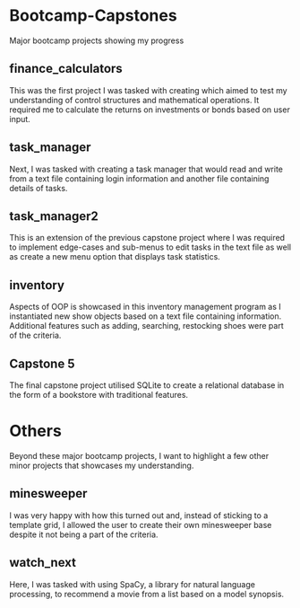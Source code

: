 # Bootcamp-Capstones
Major bootcamp projects showing my progress

## finance_calculators
This was the first project I was tasked with creating which aimed to test my understanding of control structures and mathematical operations. It required me to calculate the returns on investments or bonds based on user input.

## task_manager
Next, I was tasked with creating a task manager that would read and write from a text file containing login information and another file containing details of tasks.

## task_manager2
This is an extension of the previous capstone project where I was required to implement edge-cases and sub-menus to edit tasks in the text file as well as create a new menu option that displays task statistics.

## inventory
Aspects of OOP is showcased in this inventory management program as I instantiated new show objects based on a text file containing information. Additional features such as adding, searching, restocking shoes were part of the criteria.

## Capstone 5
The final capstone project utilised SQLite to create a relational database in the form of a bookstore with traditional features.

# Others
Beyond these major bootcamp projects, I want to highlight a few other minor projects that showcases my understanding.

## minesweeper
I was very happy with how this turned out and, instead of sticking to a template grid, I allowed the user to create their own minesweeper base despite it not being a part of the criteria.

## watch_next
Here, I was tasked with using SpaCy, a library for natural language processing, to recommend a movie from a list based on a model synopsis.
